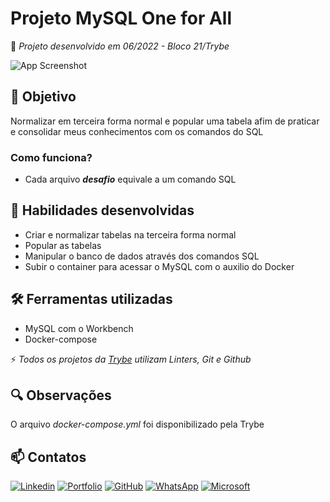 # Projeto MySQL One for All

:rocket: *Projeto desenvolvido em 06/2022 - Bloco 21/Trybe*

![App Screenshot](./img/mysql-one-for-all.gif)

## :dart: Objetivo

Normalizar em terceira forma normal e popular uma tabela afim de praticar e consolidar meus conhecimentos com os comandos do SQL

### Como funciona?

- Cada arquivo ***desafio*** equivale a um comando SQL

## :brain: Habilidades desenvolvidas

- Criar e normalizar tabelas na terceira forma normal
- Popular as tabelas
- Manipular o banco de dados através dos comandos SQL
- Subir o container para acessar o MySQL com o auxilio do Docker

## :hammer_and_wrench: Ferramentas utilizadas

- MySQL com o Workbench
- Docker-compose

:zap: *Todos os projetos da [Trybe](https://www.betrybe.com/?utm_medium=cpc&utm_source=google&utm_campaign=Brand&utm_content=ad03_din_h&gclid=Cj0KCQjw852XBhC6ARIsAJsFPN0TgLB25i-0iaTXpXGAYC5i-3mDoTto4laUGYI5XZFJpSlNbrojLuUaAs6cEALw_wcB) utilizam Linters, Git e Github*

## :mag: Observações

O arquivo *docker-compose.yml* foi disponibilizado pela Trybe

## :mailbox: Contatos

[![Linkedin](https://img.shields.io/badge/linkedin-0A66C2?style=for-the-badge&logo=linkedin&logoColor=white)](https://www.linkedin.com/in/jacqueline-sxds/)
[![Portfolio](https://img.shields.io/badge/my_portfolio-000?style=for-the-badge&logo=ko-fi&logoColor=white)](https://jacqueline-silva.github.io/)
[![GitHub](https://img.shields.io/badge/GitHub-100000?style=for-the-badge&logo=github&logoColor=white)](https://github.com/Jacqueline-Silva)
[![WhatsApp](https://img.shields.io/badge/WhatsApp-25D366?style=for-the-badge&logo=whatsapp&logoColor=white)](http://wa.me/5511946162157)
[![Microsoft](https://img.shields.io/badge/Microsoft_Outlook-0078D4?style=for-the-badge&logo=microsoft-outlook&logoColor=white)](jacque.sx@hotmail.com)
